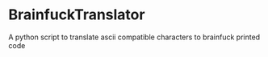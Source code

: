 # BrainfuckTranslator
A python script to translate ascii compatible characters to brainfuck printed code
